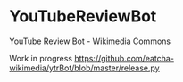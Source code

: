 # YouTubeReviewBot
YouTube Review Bot - Wikimedia Commons

Work in progress https://github.com/eatcha-wikimedia/ytrBot/blob/master/release.py
